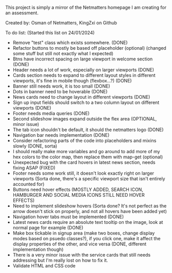 This project is simply a mirror of the Netmatters homepage I am creating for an assessment.

Created by: Osman of Netmatters, KingZxi on Github

To do list: (Started this list on 24/01/2024)

- Remove "test" class which exists somewhere. (DONE)
- Refactor buttons to mostly be based off placeholder (optional) (changed some stuff but still not exactly what I expected)
- Btns have incorrect spacing on large viewport in welcome section (DONE)
- Header needs a lot of work, especially on larger viewports (DONE)
- Cards section needs to expand to different layout styles in different viewports, it's fine in mobile though (flexbox...?) (DONE)
- Banner still needs work, it is too small (DONE)
- Dots in banner need to be hoverable (DONE)
- News cards need to change layout in different viewports (DONE)
- Sign up input fields should switch to a two column layout on different viewports (DONE)
- Footer needs media queries (DONE)
- Second slideshow images expand outside the flex area (OPTIONAL, minor issue)
- The tab icon shouldn't be default, it should the netmatters logo (DONE)
- Navigation bar needs implementation (DONE)
- Consider refactoring parts of the code into placeholders and mixins slowly (DONE, sorta)
- I should really make more variables and go around to add more of my hex colors to the color map, then replace them with map-get (optional)
- Unexpected bug with the card hovers in latest news section, needs fixing ASAP (FIXED)
- Footer needs some work still, it doesn't look exactly right on larger viewports (Sorta done, there's a specific viewport size that isn't entirely accounted for)
- Buttons need hover effects (MOSTLY ADDED, SEARCH ICON, HAMBURGER AND SOCIAL MEDIA ICONS STILL NEED HOVER EFFECTS)
- Need to implement slideshow hovers (Sorta done? It's not perfect as the arrow doesn't stick on properly, and not all hovers have been added yet)
- Navigation hover tabs must be implemented (DONE)
- Latest news cards require an absolute text tooltip on the image, look at normal page for example (DONE)
- Make box tickable in signup area (make two boxes, change display modes based on psuedo classes?), if you click one, make it affect the display properties of the other, and vice versa (DONE, different implementation though)
- There is a very minor issue with the service cards that still needs addressing but I'm really lost on how to fix it.
- Validate HTML and CSS code
